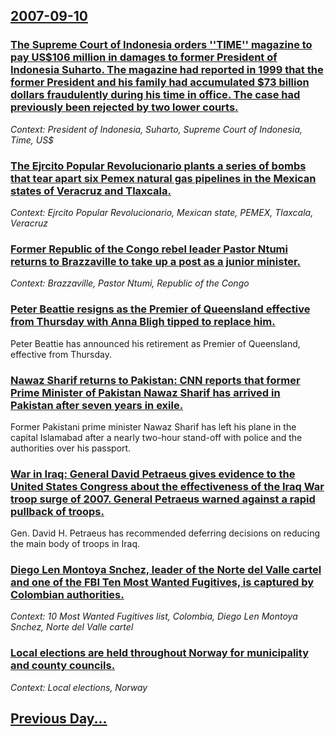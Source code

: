 ## [2007-09-10](/news/2007/09/10/index.md)

### [ The Supreme Court of Indonesia orders ''TIME'' magazine to pay US$106 million in damages to former President of Indonesia Suharto.  The magazine had reported in 1999 that the former President and his family had accumulated $73 billion dollars fraudulently during his time in office. The case had previously been rejected by two lower courts. ](/news/2007/09/10/the-supreme-court-of-indonesia-orders-time-magazine-to-pay-us-106-million-in-damages-to-former-president-of-indonesia-suharto-the-mag.md)
_Context: President of Indonesia, Suharto, Supreme Court of Indonesia, Time, US$_

### [ The  Ejrcito Popular Revolucionario plants a series of bombs that tear apart six Pemex natural gas pipelines in the Mexican states of Veracruz and Tlaxcala. ](/news/2007/09/10/the-ejercito-popular-revolucionario-plants-a-series-of-bombs-that-tear-apart-six-pemex-natural-gas-pipelines-in-the-mexican-states-of-vera.md)
_Context:  Ejrcito Popular Revolucionario, Mexican state, PEMEX, Tlaxcala, Veracruz_

### [ Former Republic of the Congo rebel leader Pastor Ntumi returns to Brazzaville to take up a post as a junior minister. ](/news/2007/09/10/former-republic-of-the-congo-rebel-leader-pastor-ntumi-returns-to-brazzaville-to-take-up-a-post-as-a-junior-minister.md)
_Context: Brazzaville, Pastor Ntumi, Republic of the Congo_

### [ Peter Beattie resigns as the Premier of Queensland effective from Thursday with Anna Bligh tipped to replace him. ](/news/2007/09/10/peter-beattie-resigns-as-the-premier-of-queensland-effective-from-thursday-with-anna-bligh-tipped-to-replace-him.md)
Peter Beattie has announced his retirement as Premier of Queensland, effective from Thursday.

### [ Nawaz Sharif returns to Pakistan: CNN reports that former Prime Minister of Pakistan Nawaz Sharif has arrived in Pakistan after seven years in exile. ](/news/2007/09/10/nawaz-sharif-returns-to-pakistan-p-cnn-reports-that-former-prime-minister-of-pakistan-nawaz-sharif-has-arrived-in-pakistan-after-seven-year.md)
Former Pakistani prime minister Nawaz Sharif has left his plane in the capital Islamabad after a nearly two-hour stand-off with police and the authorities over his passport.

### [ War in Iraq: General David Petraeus gives evidence to the United States Congress about the effectiveness of the Iraq War troop surge of 2007. General Petraeus warned against a rapid pullback of troops. ](/news/2007/09/10/war-in-iraq-general-david-petraeus-gives-evidence-to-the-united-states-congress-about-the-effectiveness-of-the-iraq-war-troop-surge-of-200.md)
Gen. David H. Petraeus has recommended deferring decisions on reducing the main body of troops in Iraq.

### [ Diego Len Montoya Snchez, leader of the Norte del Valle cartel and one of the FBI Ten Most Wanted Fugitives, is captured by Colombian authorities. ](/news/2007/09/10/diego-leon-montoya-sanchez-leader-of-the-norte-del-valle-cartel-and-one-of-the-fbi-ten-most-wanted-fugitives-is-captured-by-colombian-aut.md)
_Context: 10 Most Wanted Fugitives list, Colombia, Diego Len Montoya Snchez, Norte del Valle cartel_

### [ Local elections are held throughout Norway for municipality and county councils.](/news/2007/09/10/local-elections-are-held-throughout-norway-for-municipality-and-county-councils.md)
_Context: Local elections, Norway_

## [Previous Day...](/news/2007/09/9/index.md)

